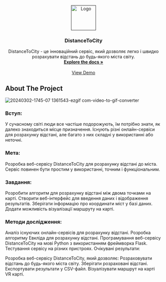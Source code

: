 <!-- Improved compatibility of back to top link: See: https://github.com/othneildrew/Best-README-Template/pull/73 -->
<a name="readme-top"></a>




<!-- PROJECT LOGO -->
<br />
<div align="center">
  <a href="">
    <img src="https://avatars.githubusercontent.com/u/161877952?s=200&v=4" alt="Logo" width="80" height="80">
  </a>


  <h3 align="center">DistanceToCity</h3>

  <p align="center">
    DistanceToCity - це інноваційний сервіс, який дозволяє легко і швидко розрахувати відстань до будь-якого міста світу.
    <br />
    <a href="https://github.com/othneildrew/Best-README-Template"><strong>Explore the docs »</strong></a>
    <br />
    <br />
    <a href="https://github.com/othneildrew/Best-README-Template">View Demo</a>
  </p>
</div>





<!-- ABOUT THE PROJECT -->
## About The Project

![20240302-1745-07 1361543-ezgif com-video-to-gif-converter](https://github.com/DistanceToCity/-DistanceToCity-Backend/assets/60855065/23191af5-89d9-4467-b9bd-8f83df895490)

### Вступ:

У сучасному світі люди все частіше подорожують, їм
потрібно знати, як далеко знаходиться
місце призначення. Існують різні
онлайн-сервіси для розрахунку відстані,
але багато з них складні у використанні
або неточні.

### Мета:
Розробка веб-сервісу DistanceToCity
для розрахунку відстані до міста.
Сервіс повинен бути простим у
використанні, точним і
функціональним.

### Завдання:
Розробити алгоритм для розрахунку відстані між двома точками на карті.
Створити веб-інтерфейс для введення даних і відображення результатів.
Зберігати інформацію про координати міст у базі даних.
Додати можливість візуалізації маршруту на карті.

### Методи дослідження:
Аналіз існуючих онлайн-сервісів для розрахунку відстані.
Розробка алгоритму Евкліда для розрахунку відстані.
Програмування веб-сервісу DistanceToCity на мові Python з використанням фреймворка Flask.
Тестування сервісу на різних пристроях.
Очікувані результати:

Розробка веб-сервісу DistanceToCity, який дозволяє:
Розраховувати відстань до будь-якого міста світу.
Зберігати розраховані відстані.
Експортувати результати у CSV-файл.
Візуалізувати маршрут на карті VR карті.




